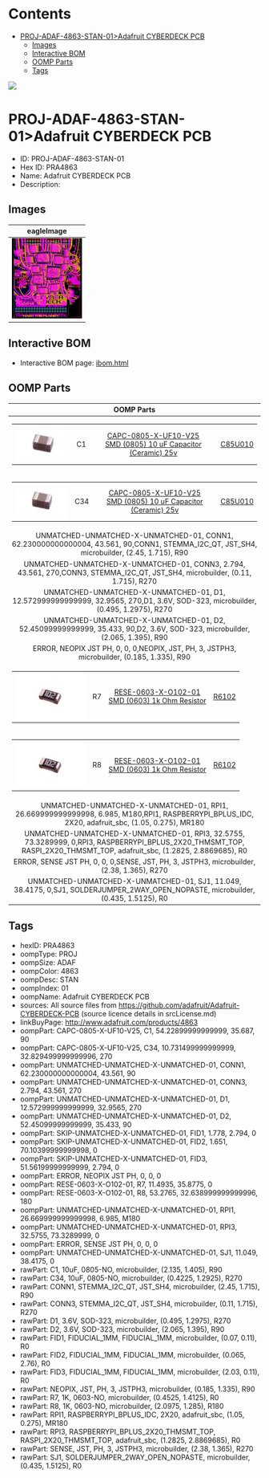 



Contents
========

* [PROJ-ADAF-4863-STAN-01>Adafruit CYBERDECK PCB](#proj-adaf-4863-stan-01adafruit-cyberdeck-pcb)
	* [Images](#images)
	* [Interactive BOM](#interactive-bom)
	* [OOMP Parts](#oomp-parts)
	* [Tags](#tags)
  
![][im]
# PROJ-ADAF-4863-STAN-01>Adafruit CYBERDECK PCB

- ID: PROJ-ADAF-4863-STAN-01
- Hex ID: PRA4863
- Name: Adafruit CYBERDECK PCB
- Description: 

## Images
  
  

|eagleImage|
| :---: |
|[![eagleImage](eagleImage_140.png)](eagleImage_600.png)|

## Interactive BOM

- Interactive BOM page: [ibom.html](kicad/bom/ibom.html)

## OOMP Parts
  

|OOMP Parts|
| :---: |
|<table><tr><td>![CAPC-0805-X-UF10-V25](https://raw.githubusercontent.com/oomlout/oomlout_OOMP_parts/main/CAPC-0805-X-UF10-V25/image_140.jpg)</td><td> C1</td><td>[CAPC-0805-X-UF10-V25<br>SMD (0805) 10 uF Capacitor (Ceramic) 25v](https://github.com/oomlout/oomlout_OOMP_parts/tree/main/CAPC-0805-X-UF10-V25/)</td><td>[C85U010](https://github.com/oomlout/oomlout_OOMP_parts/tree/main/CAPC-0805-X-UF10-V25/)</td></tr></table>|
|<table><tr><td>![CAPC-0805-X-UF10-V25](https://raw.githubusercontent.com/oomlout/oomlout_OOMP_parts/main/CAPC-0805-X-UF10-V25/image_140.jpg)</td><td> C34</td><td>[CAPC-0805-X-UF10-V25<br>SMD (0805) 10 uF Capacitor (Ceramic) 25v](https://github.com/oomlout/oomlout_OOMP_parts/tree/main/CAPC-0805-X-UF10-V25/)</td><td>[C85U010](https://github.com/oomlout/oomlout_OOMP_parts/tree/main/CAPC-0805-X-UF10-V25/)</td></tr></table>|
|UNMATCHED-UNMATCHED-X-UNMATCHED-01, CONN1, 62.230000000000004, 43.561, 90,CONN1, STEMMA_I2C_QT, JST_SH4, microbuilder, (2.45, 1.715), R90|
|UNMATCHED-UNMATCHED-X-UNMATCHED-01, CONN3, 2.794, 43.561, 270,CONN3, STEMMA_I2C_QT, JST_SH4, microbuilder, (0.11, 1.715), R270|
|UNMATCHED-UNMATCHED-X-UNMATCHED-01, D1, 12.572999999999999, 32.9565, 270,D1, 3.6V, SOD-323, microbuilder, (0.495, 1.2975), R270|
|UNMATCHED-UNMATCHED-X-UNMATCHED-01, D2, 52.45099999999999, 35.433, 90,D2, 3.6V, SOD-323, microbuilder, (2.065, 1.395), R90|
|ERROR, NEOPIX JST PH, 0, 0, 0,NEOPIX, JST, PH, 3, JSTPH3, microbuilder, (0.185, 1.335), R90|
|<table><tr><td>![RESE-0603-X-O102-01](https://raw.githubusercontent.com/oomlout/oomlout_OOMP_parts/main/RESE-0603-X-O102-01/image_140.jpg)</td><td> R7</td><td>[RESE-0603-X-O102-01<br>SMD (0603) 1k Ohm Resistor](https://github.com/oomlout/oomlout_OOMP_parts/tree/main/RESE-0603-X-O102-01/)</td><td>[R6102](https://github.com/oomlout/oomlout_OOMP_parts/tree/main/RESE-0603-X-O102-01/)</td></tr></table>|
|<table><tr><td>![RESE-0603-X-O102-01](https://raw.githubusercontent.com/oomlout/oomlout_OOMP_parts/main/RESE-0603-X-O102-01/image_140.jpg)</td><td> R8</td><td>[RESE-0603-X-O102-01<br>SMD (0603) 1k Ohm Resistor](https://github.com/oomlout/oomlout_OOMP_parts/tree/main/RESE-0603-X-O102-01/)</td><td>[R6102](https://github.com/oomlout/oomlout_OOMP_parts/tree/main/RESE-0603-X-O102-01/)</td></tr></table>|
|UNMATCHED-UNMATCHED-X-UNMATCHED-01, RPI1, 26.669999999999998, 6.985, M180,RPI1, RASPBERRYPI_BPLUS_IDC, 2X20, adafruit_sbc, (1.05, 0.275), MR180|
|UNMATCHED-UNMATCHED-X-UNMATCHED-01, RPI3, 32.5755, 73.3289999, 0,RPI3, RASPBERRYPI_BPLUS_2X20_THMSMT_TOP, RASPI_2X20_THMSMT_TOP, adafruit_sbc, (1.2825, 2.8869685), R0|
|ERROR, SENSE JST PH, 0, 0, 0,SENSE, JST, PH, 3, JSTPH3, microbuilder, (2.38, 1.365), R270|
|UNMATCHED-UNMATCHED-X-UNMATCHED-01, SJ1, 11.049, 38.4175, 0,SJ1, SOLDERJUMPER_2WAY_OPEN_NOPASTE, microbuilder, (0.435, 1.5125), R0|

## Tags

- hexID: PRA4863
- oompType: PROJ
- oompSize: ADAF
- oompColor: 4863
- oompDesc: STAN
- oompIndex: 01
- oompName: Adafruit CYBERDECK PCB
- sources: All source files from https://github.com/adafruit/Adafruit-CYBERDECK-PCB (source licence details in srcLicense.md)
- linkBuyPage: http://www.adafruit.com/products/4863
- oompPart: CAPC-0805-X-UF10-V25, C1, 54.22899999999999, 35.687, 90
- oompPart: CAPC-0805-X-UF10-V25, C34, 10.731499999999999, 32.829499999999996, 270
- oompPart: UNMATCHED-UNMATCHED-X-UNMATCHED-01, CONN1, 62.230000000000004, 43.561, 90
- oompPart: UNMATCHED-UNMATCHED-X-UNMATCHED-01, CONN3, 2.794, 43.561, 270
- oompPart: UNMATCHED-UNMATCHED-X-UNMATCHED-01, D1, 12.572999999999999, 32.9565, 270
- oompPart: UNMATCHED-UNMATCHED-X-UNMATCHED-01, D2, 52.45099999999999, 35.433, 90
- oompPart: SKIP-UNMATCHED-X-UNMATCHED-01, FID1, 1.778, 2.794, 0
- oompPart: SKIP-UNMATCHED-X-UNMATCHED-01, FID2, 1.651, 70.10399999999998, 0
- oompPart: SKIP-UNMATCHED-X-UNMATCHED-01, FID3, 51.56199999999999, 2.794, 0
- oompPart: ERROR, NEOPIX JST PH, 0, 0, 0
- oompPart: RESE-0603-X-O102-01, R7, 11.4935, 35.8775, 0
- oompPart: RESE-0603-X-O102-01, R8, 53.2765, 32.638999999999996, 180
- oompPart: UNMATCHED-UNMATCHED-X-UNMATCHED-01, RPI1, 26.669999999999998, 6.985, M180
- oompPart: UNMATCHED-UNMATCHED-X-UNMATCHED-01, RPI3, 32.5755, 73.3289999, 0
- oompPart: ERROR, SENSE JST PH, 0, 0, 0
- oompPart: UNMATCHED-UNMATCHED-X-UNMATCHED-01, SJ1, 11.049, 38.4175, 0
- rawPart: C1, 10uF, 0805-NO, microbuilder, (2.135, 1.405), R90
- rawPart: C34, 10uF, 0805-NO, microbuilder, (0.4225, 1.2925), R270
- rawPart: CONN1, STEMMA_I2C_QT, JST_SH4, microbuilder, (2.45, 1.715), R90
- rawPart: CONN3, STEMMA_I2C_QT, JST_SH4, microbuilder, (0.11, 1.715), R270
- rawPart: D1, 3.6V, SOD-323, microbuilder, (0.495, 1.2975), R270
- rawPart: D2, 3.6V, SOD-323, microbuilder, (2.065, 1.395), R90
- rawPart: FID1, FIDUCIAL_1MM, FIDUCIAL_1MM, microbuilder, (0.07, 0.11), R0
- rawPart: FID2, FIDUCIAL_1MM, FIDUCIAL_1MM, microbuilder, (0.065, 2.76), R0
- rawPart: FID3, FIDUCIAL_1MM, FIDUCIAL_1MM, microbuilder, (2.03, 0.11), R0
- rawPart: NEOPIX, JST, PH, 3, JSTPH3, microbuilder, (0.185, 1.335), R90
- rawPart: R7, 1K, 0603-NO, microbuilder, (0.4525, 1.4125), R0
- rawPart: R8, 1K, 0603-NO, microbuilder, (2.0975, 1.285), R180
- rawPart: RPI1, RASPBERRYPI_BPLUS_IDC, 2X20, adafruit_sbc, (1.05, 0.275), MR180
- rawPart: RPI3, RASPBERRYPI_BPLUS_2X20_THMSMT_TOP, RASPI_2X20_THMSMT_TOP, adafruit_sbc, (1.2825, 2.8869685), R0
- rawPart: SENSE, JST, PH, 3, JSTPH3, microbuilder, (2.38, 1.365), R270
- rawPart: SJ1, SOLDERJUMPER_2WAY_OPEN_NOPASTE, microbuilder, (0.435, 1.5125), R0



[im]: eagleImage_450.png

